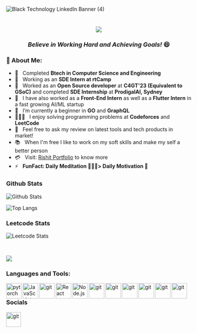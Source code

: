
![Black Technology LinkedIn Banner (4)](https://github.com/Rishit30G/Rishit30G/assets/74411873/7919ade4-dff4-4fb6-9406-b1f297e2443e)

<h1 align="center">
  <a href="https://git.io/typing-svg">
    <img src="https://readme-typing-svg.herokuapp.com/?lines=Hello,+There!+👋;This+is+Rishit+Gupta+😎;Welcome+to+my+Github!&center=true&size=30">
  </a>
</h1>
 <h3 align="center"><i>Believe in Working Hard and Achieving Goals!</i> 😄 </h2>
 
### 🧐 About Me:

- 🏫 &nbsp; Completed **Btech in Computer Science and Engineering**
- 💼 &nbsp; Working as an **SDE Intern at rtCamp**
- 🏢 &nbsp; Worked as an **Open Source developer** at **C4GT'23 (Equivalent to GSoC)** and completed **SDE Internship** at **ProdigalAI, Sydney**
- 🔭 &nbsp; I have also worked as a **Front-End Intern** as well as a **Flutter Intern** in a fast growing AI/ML startup
- 🌱 &nbsp; I’m currently a beginner in **GO** and **GraphQL**
- 👨🏻‍💻 &nbsp; I enjoy solving programming problems at **Codeforces** and **LeetCode**
- 💬 &nbsp; Feel free to ask my review on latest tools and tech products in market!   
- 📚 &nbsp; When I'm free I like to work on my soft skills and make my self a better person 
- 💳 &nbsp; Visit: [Rishit Portfolio](rishit-portfolio.netlify.app) to know more
- ⚡ &nbsp; **FunFact: Daily Meditation 🧘🏻‍♂️> Daily Motivation 💪**




### Github Stats
![Github Stats](https://github-readme-stats.vercel.app/api?username=Rishit30G&count_private=true&include_all_commits=true&show_icons=true&title_color=007bff&text_color=e7e7e7&icon_color=007bff&bg_color=171c28)

![Top Langs](https://github-readme-stats.vercel.app/api/top-langs/?username=Rishit30G&layout=compact&title_color=007bff&text_color=e7e7e7&icon_color=007bff&bg_color=171c28)
<br> 
### Leetcode Stats 
![Leetcode Stats](https://leetcard.jacoblin.cool/rishit_30g?ext=heatmap)

<br>

![](https://komarev.com/ghpvc/?username=Rishit30G&style=for-the-badge)

### Languages and Tools:
<a href="https://www.cplusplus.com/doc/tutorial/" target="_blank"> <img align="left" src="https://user-images.githubusercontent.com/74411873/147396578-39a852d5-d8f1-4ad7-bc50-02bcbda7e444.png" alt="pytorch" height="42px"/> </a> 
<a href="https://developer.mozilla.org/en-US/docs/Web/JavaScript" target="_blank"> <img align="left" alt="JavaScript" height ="42px"  src="https://raw.githubusercontent.com/rahul-jha98/github_readme_icons/main/language_and_tools/square/javascript/javascript.svg"> </a>
<a href="https://git-scm.com/" target="_blank"> <img src="https://i.postimg.cc/Dw9PqVr3/512px-Typescript-logo-2020-svg.png" align="left" alt="git" height='42px'/> </a>
<a href="https://reactjs.org/" target="_blank"> <img align="left" alt="React" height ="42px" src="https://raw.githubusercontent.com/rahul-jha98/github_readme_icons/main/language_and_tools/square/react/react.svg"></a>
<a href="https://nodejs.org" target="_blank"><img align="left" alt="Node.js" height ="42px" src="https://raw.githubusercontent.com/rahul-jha98/github_readme_icons/main/language_and_tools/square/node/node.svg"></a>
<a href="https://git-scm.com/" target="_blank"> <img src="https://github.com/MarikIshtar007/MarikIshtar007/blob/master/images/css.svg" align="left" alt="git" height='42px'/> </a>
<a href="https://git-scm.com/" target="_blank"> <img src="https://github.com/MarikIshtar007/MarikIshtar007/blob/master/images/html.svg" align="left" alt="git" height='42px'/> </a>
<a href="https://git-scm.com/" target="_blank"> <img src="https://github.com/MarikIshtar007/MarikIshtar007/blob/master/images/php.svg" align="left" alt="git" height='42px'/> </a>
<a href="https://git-scm.com/" target="_blank"> <img src="https://github.com/MarikIshtar007/MarikIshtar007/blob/master/images/nodejs.svg" align="left" alt="git" height='42px'/> </a>
<a href="https://git-scm.com/" target="_blank"> <img src="https://i.postimg.cc/8CGw2QjB/1200px-Graph-QL-Logo-svg.png" align="left" alt="git" height='42px'/> </a>
<a href="https://git-scm.com/" target="_blank"> <img src="https://miro.medium.com/v2/resize:fit:500/1*vmFSpk9xtpxAHkH7cmt-3Q.png" align="left" alt="git" height='42px'/> </a>
<br>

### Socials 
<a href="https://www.linkedin.com/in/rishit-gupta-4b18841b1/" target="_blank"> <img src="https://user-images.githubusercontent.com/74411873/147396963-7f88cda0-f57a-4478-876f-d08536477d20.png" align="left" alt="git" height='40px'/> </a>
<br>
